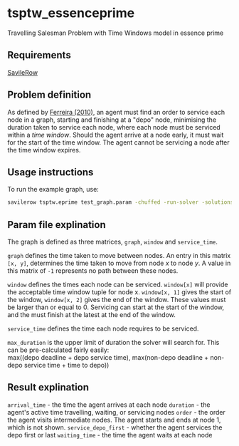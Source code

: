 # tsptw_essenceprime
Travelling Salesman Problem with Time Windows model in essence prime

## Requirements

[SavileRow](https://www-users.york.ac.uk/peter.nightingale/savilerow/)

## Problem definition

As defined by [Ferreira (2010)](https://doi.org/10.1016/j.disopt.2010.04.002), 
an agent must find an order to service each node in a graph, starting and 
finishing at a "depo" node, minimising the duration taken to service each node,
where each node must be serviced within a *time window*. Should the agent arrive
at a node early, it must wait for the start of the time window. The agent cannot
be servicing a node after the time window expires.

## Usage instructions

To run the example graph, use:

```bash
savilerow tsptw.eprime test_graph.param -chuffed -run-solver -solutions-to-stdout
```

## Param file explination

The graph is defined as three matrices, `graph`, `window` and `service_time`.

`graph` defines the time taken to move between nodes.
An entry in this matrix `[x, y]`, determines the time taken to move from node 
*x* to node *y*. A value in this matrix of `-1` represents no path between these
nodes.

`window` defines the times each node can be serviced. `window[x]` will provide 
the acceptable time window tuple for node x. `window[x, 1]` gives the start of
the window, `window[x, 2]` gives the end of the window. These values must be 
larger than or equal to 0. Servicing can start at the start of the window, and
the must finish at the latest at the end of the window.

`service_time` defines the time each node requires to be serviced.

`max_duration` is the upper limit of duration the solver will search for.
This can be pre-calculated fairly easily:  
  max((depo deadline + depo service time), max(non-depo deadline + non-depo service time + time to depo))

## Result explination

`arrival_time` - the time the agent arrives at each node
`duration` - the agent's active time travelling, waiting, or servicing nodes
`order` - the order the agent visits intermediate nodes. The agent starts and ends at node 1, which is not shown.
`service_depo_first` - whether the agent services the depo first or last
`waiting_time` - the time the agent waits at each node